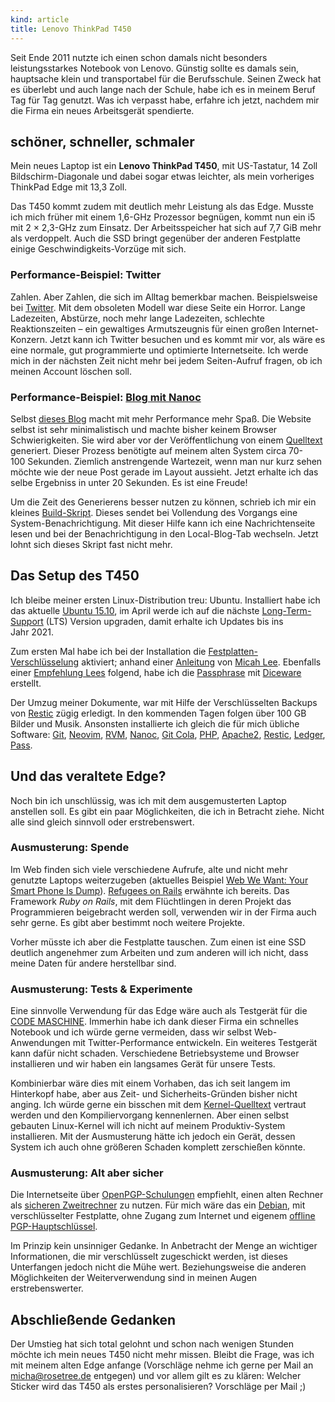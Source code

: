```yaml
---
kind: article
title: Lenovo ThinkPad T450
---
```


<!-- TODO-List:
* Links checken
-->

Seit Ende 2011 nutzte ich einen schon damals nicht besonders leistungsstarkes
Notebook von Lenovo. Günstig sollte es damals sein, hauptsache klein und
transportabel für die Berufsschule. Seinen Zweck hat es überlebt und auch lange
nach der Schule, habe ich es in meinem Beruf Tag für Tag genutzt. Was ich
verpasst habe, erfahre ich jetzt, nachdem mir die Firma ein neues Arbeitsgerät
spendierte.

schöner, schneller, schmaler
-----

Mein neues Laptop ist ein **Lenovo ThinkPad T450**, mit US-Tastatur,
14&nbsp;Zoll Bildschirm-Diagonale und dabei sogar etwas leichter, als mein
vorheriges ThinkPad&nbsp;Edge mit 13,3&nbsp;Zoll.

<!-- TODO! Bild einfügen. -->

Das T450 kommt zudem mit deutlich mehr Leistung als das Edge. Musste ich mich
früher mit einem 1,6-GHz Prozessor begnügen, kommt nun ein i5 mit
2&nbsp;×&nbsp;2,3-GHz zum Einsatz. Der Arbeitsspeicher hat sich auf
7,7&nbsp;GiB mehr als verdoppelt. Auch die SSD bringt gegenüber der anderen
Festplatte einige Geschwindigkeits-Vorzüge mit sich.

### Performance-Beispiel: Twitter

Zahlen. Aber Zahlen, die sich im Alltag bemerkbar machen. Beispielsweise bei
[Twitter][]. Mit dem obsoleten Modell war diese Seite ein Horror. Lange
Ladezeiten, Abstürze, noch mehr lange Ladezeiten, schlechte Reaktionszeiten –
ein gewaltiges Armutszeugnis für einen großen Internet-Konzern. Jetzt kann ich
Twitter besuchen und es kommt mir vor, als wäre es eine normale, gut
programmierte und optimierte Internetseite. Ich werde mich in der nächsten Zeit
nicht mehr bei jedem Seiten-Aufruf fragen, ob ich meinen Account löschen soll.

[twitter]: https://twitter.com/plasisent/status/689479484861472768

### Performance-Beispiel: [Blog mit Nanoc][quelltext]

[quelltext]: https://github.com/rosetree/plasisent.org

Selbst [dieses Blog][plasisent] macht mit mehr Performance mehr Spaß. Die
Website selbst ist sehr minimalistisch und machte bisher keinem Browser
Schwierigkeiten. Sie wird aber vor der Veröffentlichung von einem [Quelltext][]
generiert. Dieser Prozess benötigte auf meinem alten System circa
70-100&nbsp;Sekunden. Ziemlich anstrengende Wartezeit, wenn man nur kurz sehen
möchte wie der neue Post gerade im Layout aussieht. Jetzt erhalte ich das selbe
Ergebniss in unter 20&nbsp;Sekunden. Es ist eine Freude!

[plasisent]: http://plasisent.org/

Um die Zeit des Generierens besser nutzen zu können, schrieb ich mir ein
kleines [Build-Skript][]. Dieses sendet bei Vollendung des Vorgangs eine
System-Benachrichtigung. Mit dieser Hilfe kann ich eine Nachrichtenseite lesen
und bei der Benachrichtigung in den Local-Blog-Tab wechseln. Jetzt lohnt sich
dieses Skript fast nicht mehr.

[build-skript]: https://github.com/rosetree/plasisent.org/blob/master/build "TODO:Test"

Das Setup des T450
----

Ich bleibe meiner ersten Linux-Distribution treu: Ubuntu. Installiert habe ich
das aktuelle [Ubuntu 15.10][1510], im April werde ich auf die nächste
[Long-Term-Support][lts] (LTS) Version upgraden, damit erhalte ich Updates bis
ins Jahr&nbsp;2021.

[1510]: http://releases.ubuntu.com/15.10/
[lts]: https://wiki.ubuntu.com/LTS

Zum ersten Mal habe ich bei der Installation die
[Festplatten-Verschlüsselung][sda3_crypt] aktiviert; anhand einer
[Anleitung][sda3_crypt] von [Micah Lee][]. Ebenfalls einer [Empfehlung
Lees][ti_diceware] folgend, habe ich die [Passphrase][] mit [Diceware][]
erstellt.

[micah lee]: https://micahflee.com/
[sda3_crypt]: https://theintercept.com/2015/04/27/encrypting-laptop-like-mean/
[ti_diceware]: https://theintercept.com/2015/03/26/passphrases-can-memorize-attackers-cant-guess/
[passphrase]: https://xkcd.com/936/
[diceware]: https://de.wikipedia.org/wiki/Diceware

Der Umzug meiner Dokumente, war mit Hilfe der Verschlüsselten Backups von
[Restic][] zügig erledigt. In den kommenden Tagen folgen über 100&nbsp;GB
Bilder und Musik. Ansonsten installierte ich gleich die für mich übliche
Software: [Git][], [Neovim][], [RVM][], [Nanoc][], [Git Cola][], [PHP][],
[Apache2][], [Restic][], [Ledger][], [Pass][].

[git]: https://git-scm.org/ "git - the stupid content tracker (quelle: git manual)"
[neovim]: https://neovim.io/ "Vim for the 21st century."
[rvm]: https://rvm.io/ "The Ruby Version Manager"
[nanoc]: https://nanoc.ws/ "a static site compiler written in Ruby"
[git cola]: https://git-cola.github.io/ "The highly caffeinated Git GUI"
[php]: https://www.php.net/ "Eine Script-Sprache für Web Entwicklung"
[apache2]: https://httpd.apache.org/ "Apache Hypertext Transfer Protocol Server"
[restic]: https://restic.github.io/ "restic · Backups done right!"
[ledger]: http://ledger-cli.org/ "Command-line, double-entry account reporting tool"
[pass]: http://www.passwordstore.org/ "stores, retrieves, generates, and synchronizes passwords securely"

Und das veraltete Edge?
-----

Noch bin ich unschlüssig, was ich mit dem ausgemusterten Laptop anstellen soll.
Es gibt ein paar Möglichkeiten, die ich in Betracht ziehe. Nicht alle sind
gleich sinnvoll oder erstrebenswert.

### Ausmusterung: Spende

Im Web finden sich viele verschiedene Aufrufe, alte und nicht mehr genutzte
Laptops weiterzugeben (aktuelles Beispiel [Web We Want: Your Smart Phone Is
Dump][www]). [Refugees on Rails][RoR] erwähnte ich bereits. Das Framework
<em>Ruby on Rails</em>, mit dem Flüchtlingen in deren Projekt das Programmieren
beigebracht werden soll, verwenden wir in der Firma auch sehr gerne. Es gibt
aber bestimmt noch weitere Projekte.

[www]: https://webwewant.org/news/smart-phone-dumb/
[RoR]: http://refugeesonrails.org

Vorher müsste ich aber die Festplatte tauschen. Zum einen ist eine SSD deutlich
angenehmer zum Arbeiten und zum anderen will ich nicht, dass meine Daten für
andere herstellbar sind.

### Ausmusterung: Tests & Experimente

Eine sinnvolle Verwendung für das Edge wäre auch als Testgerät für die [CODE
MASCHINE][]. Immerhin habe ich dank dieser Firma ein schnelles Notebook und ich
würde gerne vermeiden, dass wir selbst Web-Anwendungen mit Twitter-Performance
entwickeln. Ein weiteres Testgerät kann dafür nicht schaden. Verschiedene
Betriebsysteme und Browser installieren und wir haben ein langsames Gerät für
unsere Tests.

[code maschine]: http://codemaschine.de/

Kombinierbar wäre dies mit einem Vorhaben, das ich seit langem im Hinterkopf
habe, aber aus Zeit- und Sicherheits-Gründen bisher nicht anging. Ich würde
gerne ein bisschen mit dem [Kernel-Quelltext][kernel] vertraut werden und den
Kompiliervorgang kennenlernen. Aber einen selbst gebauten Linux-Kernel will ich
nicht auf meinem Produktiv-System installieren. Mit der Ausmusterung hätte ich
jedoch ein Gerät, dessen System ich auch ohne größeren Schaden komplett
zerschießen könnte.

[kernel]: https://git.kernel.org/cgit/linux/kernel/git/torvalds/linux.git/

### Ausmusterung: Alt aber sicher

Die Internetseite über [OpenPGP-Schulungen][pgp] empfiehlt, einen alten Rechner
als [sicheren Zweitrechner][aas] zu nutzen. Für mich wäre
das ein [Debian][], mit verschlüsselter Festplatte, ohne Zugang zum Internet
und eigenem [offline PGP-Hauptschlüssel][].

[pgp]: http://openpgp-schulungen.de/
[aas]: http://alt-aber-sicher.de/
[debian]: https://www.debian.org/
[offline PGP-Hauptschlüssel]: http://openpgp-schulungen.de/glossar/offline-hauptschluessel/

Im Prinzip kein unsinniger Gedanke. In Anbetracht der Menge an wichtiger
Informationen, die mir verschlüsselt zugeschickt werden, ist dieses Unterfangen
jedoch nicht die Mühe wert. Beziehungsweise die anderen Möglichkeiten der
Weiterverwendung sind in meinen Augen erstrebenswerter.

Abschließende Gedanken
-----

Der Umstieg hat sich total gelohnt und schon nach wenigen Stunden möchte ich
mein neues T450 nicht mehr missen. Bleibt die Frage, was ich mit meinem alten
Edge anfange (Vorschläge nehme ich gerne per Mail an
<a href="mailto:micha@rosetree.de?subject=Vorschlag%20und%20Re:%20Lenovo%20ThinkPad%20T450">micha@rosetree.de</a>
entgegen) und vor allem gilt es zu klären: Welcher Sticker wird das T450 als
erstes personalisieren? Vorschläge per Mail ;)
